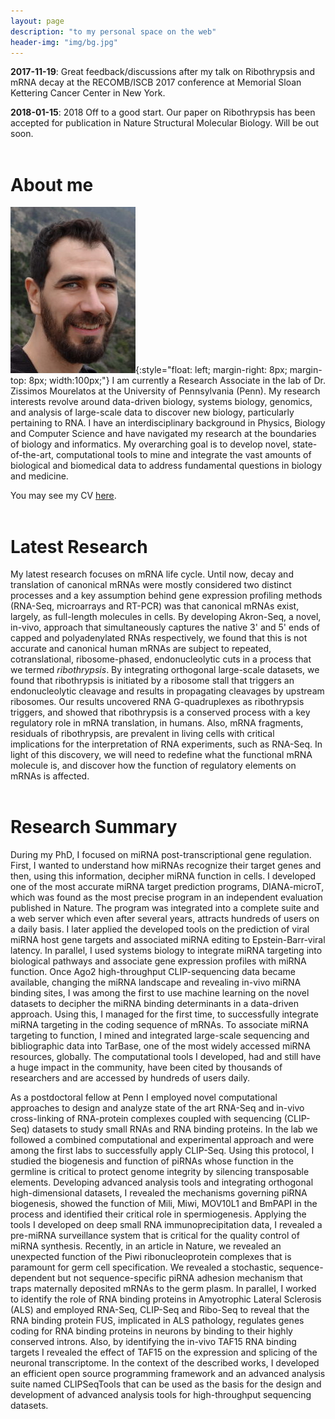 ```yaml
---
layout: page
description: "to my personal space on the web"
header-img: "img/bg.jpg"
---
```


**2017-11-19**: Great feedback/discussions after my talk on Ribothrypsis and
mRNA decay at the RECOMB/ISCB 2017 conference at Memorial Sloan Kettering
Cancer Center in New York.

**2018-01-15**: 2018 Off to a good start. Our paper on Ribothrypsis has been
accepted for publication in Nature Structural Molecular Biology. Will be out
soon.
<br><br>

# About me
![Photo](img/me.jpg){:style="float: left; margin-right: 8px; margin-top: 8px; width:100px;"}
I am currently a Research Associate in the lab of Dr. Zissimos Mourelatos at
the University of Pennsylvania (Penn). My research interests revolve around
data-driven biology, systems biology, genomics, and analysis of large-scale
data to discover new biology, particularly pertaining to RNA. I have an
interdisciplinary background in Physics, Biology and Computer Science and have
navigated my research at the boundaries of biology and informatics. My
overarching goal is to develop novel, state-of-the-art, computational tools to
mine and integrate the vast amounts of biological and biomedical data to
address fundamental questions in biology and medicine.

You may see my CV [here](download/CV.pdf).
<br><br>

# Latest Research
My latest research focuses on mRNA life cycle. Until now, decay and
translation of canonical mRNAs were mostly considered two distinct processes
and a key assumption behind gene expression profiling methods (RNA-Seq,
microarrays and RT-PCR) was that canonical mRNAs exist, largely, as
full-length molecules in cells. By developing Akron-Seq, a novel, in-vivo,
approach that simultaneously captures the native 3' and 5' ends of capped and
polyadenylated RNAs respectively, we found that this is not accurate and
canonical human mRNAs are subject to repeated, cotranslational,
ribosome-phased, endonucleolytic cuts in a process that we termed
*ribothrypsis*. By integrating orthogonal large-scale datasets, we found that
ribothrypsis is initiated by a ribosome stall that triggers an endonucleolytic
cleavage and results in propagating cleavages by upstream ribosomes. Our
results uncovered RNA G-quadruplexes as ribothrypsis triggers, and showed that
ribothrypsis is a conserved process with a key regulatory role in mRNA
translation, in humans. Also, mRNA fragments, residuals of ribothrypsis, are
prevalent in living cells with critical implications for the interpretation of
RNA experiments, such as RNA-Seq. In light of this discovery, we will need to
redefine what the functional mRNA molecule is, and discover how the function of
regulatory elements on mRNAs is affected.
<br><br>

# Research Summary
During my PhD, I focused on miRNA post-transcriptional gene regulation. First,
I wanted to understand how miRNAs recognize their target genes and then, using
this information, decipher miRNA function in cells. I developed one of the
most accurate miRNA target prediction programs, DIANA-microT, which was found
as the most precise program in an independent evaluation published in Nature.
The program was integrated into a complete suite and a web server which even
after several years, attracts hundreds of users on a daily basis. I later
applied the developed tools on the prediction of viral miRNA host gene targets
and associated miRNA editing to Epstein-Barr-viral latency. In parallel, I
used systems biology to integrate miRNA targeting into biological pathways and
associate gene expression profiles with miRNA function. Once Ago2
high-throughput CLIP-sequencing data became available, changing the miRNA
landscape and revealing in-vivo miRNA binding sites, I was among the first to
use machine learning on the novel datasets to decipher the miRNA binding
determinants in a data-driven approach. Using this, I managed for the first
time, to successfully integrate miRNA targeting in the coding sequence of
mRNAs. To associate miRNA targeting to function, I mined and integrated
large-scale sequencing and bibliographic data into TarBase, one of the most
widely accessed miRNA resources, globally. The computational tools I
developed, had and still have a huge impact in the community, have been cited
by thousands of researchers and are accessed by hundreds of users daily.

As a postdoctoral fellow at Penn I employed novel computational approaches to
design and analyze state of the art RNA-Seq and in-vivo cross-linking of
RNA-protein complexes coupled with sequencing (CLIP-Seq) datasets to study
small RNAs and RNA binding proteins. In the lab we followed a combined
computational and experimental approach and were among the first labs to
successfully apply CLIP-Seq. Using this protocol, I studied the biogenesis and
function of piRNAs whose function in the germline is critical to protect
genome integrity by silencing transposable elements. Developing advanced
analysis tools and integrating orthogonal high-dimensional datasets, I
revealed the mechanisms governing piRNA biogenesis, showed the function of
Mili, Miwi, MOV10L1 and BmPAPI in the process and identified their critical
role in spermiogenesis. Applying the tools I developed on deep small RNA
immunoprecipitation data, I revealed a pre-miRNA surveillance system that is
critical for the quality control of miRNA synthesis. Recently, in an article
in Nature, we revealed an unexpected function of the Piwi ribonucleoprotein
complexes that is paramount for germ cell specification. We revealed a
stochastic, sequence-dependent but not sequence-specific piRNA adhesion
mechanism that traps maternally deposited mRNAs to the germ plasm. In
parallel, I worked to identify the role of RNA binding proteins in Amyotrophic
Lateral Sclerosis (ALS) and employed RNA-Seq, CLIP-Seq and Ribo-Seq to reveal
that the RNA binding protein FUS, implicated in ALS pathology, regulates genes
coding for RNA binding proteins in neurons by binding to their highly
conserved introns. Also, by identifying the in-vivo TAF15 RNA binding targets
I revealed the effect of TAF15 on the expression and splicing of the neuronal
transcriptome. In the context of the described works, I developed an efficient
open source programming framework and an advanced analysis suite named
CLIPSeqTools that can be used as the basis for the design and development of
advanced analysis tools for high-throughput sequencing datasets.
